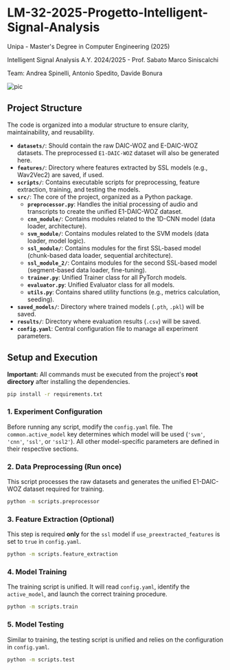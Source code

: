 # LM-32-2025-Progetto-Intelligent-Signal-Analysis

Unipa - Master's Degree in Computer Engineering (2025)

Intelligent Signal Analysis A.Y. 2024/2025 - Prof. Sabato Marco Siniscalchi

Team: Andrea Spinelli, Antonio Spedito, Davide Bonura

![pic](https://github.com/user-attachments/assets/c2e75ac3-1612-4beb-ae9f-4bc8ea00645f)

## Project Structure
The code is organized into a modular structure to ensure clarity, maintainability, and reusability.

- **`datasets/`**: Should contain the raw DAIC-WOZ and E-DAIC-WOZ datasets. The preprocessed `E1-DAIC-WOZ` dataset will also be generated here.
- **`features/`**: Directory where features extracted by SSL models (e.g., Wav2Vec2) are saved, if used.
- **`scripts/`**: Contains executable scripts for preprocessing, feature extraction, training, and testing the models.
- **`src/`**: The core of the project, organized as a Python package.
  - **`preprocessor.py`**: Handles the initial processing of audio and transcripts to create the unified E1-DAIC-WOZ dataset.
  - **`cnn_module/`**: Contains modules related to the 1D-CNN model (data loader, architecture).
  - **`svm_module/`**: Contains modules related to the SVM models (data loader, model logic).
  - **`ssl_module/`**: Contains modules for the first SSL-based model (chunk-based data loader, sequential architecture).
  - **`ssl_module_2/`**: Contains modules for the second SSL-based model (segment-based data loader, fine-tuning).
  - **`trainer.py`**: Unified Trainer class for all PyTorch models.
  - **`evaluator.py`**: Unified Evaluator class for all models.
  - **`utils.py`**: Contains shared utility functions (e.g., metrics calculation, seeding).
- **`saved_models/`**: Directory where trained models (`.pth`, `.pkl`) will be saved.
- **`results/`**: Directory where evaluation results (`.csv`) will be saved.
- **`config.yaml`**: Central configuration file to manage all experiment parameters.

## Setup and Execution

**Important:** All commands must be executed from the project's **root directory** after installing the dependencies.

```bash
pip install -r requirements.txt
```

### 1. Experiment Configuration
Before running any script, modify the `config.yaml` file. The `common.active_model` key determines which model will be used (`'svm'`, `'cnn'`, `'ssl'`, or `'ssl2'`). All other model-specific parameters are defined in their respective sections.

### 2. Data Preprocessing (Run once)
This script processes the raw datasets and generates the unified E1-DAIC-WOZ dataset required for training.

```bash
python -m scripts.preprocessor
```

### 3. Feature Extraction (Optional)
This step is required **only** for the `ssl` model if `use_preextracted_features` is set to `true` in `config.yaml`.

```bash
python -m scripts.feature_extraction
```

### 4. Model Training
The training script is unified. It will read `config.yaml`, identify the `active_model`, and launch the correct training procedure.

```bash
python -m scripts.train
```

### 5. Model Testing
Similar to training, the testing script is unified and relies on the configuration in `config.yaml`.

```bash
python -m scripts.test
```
